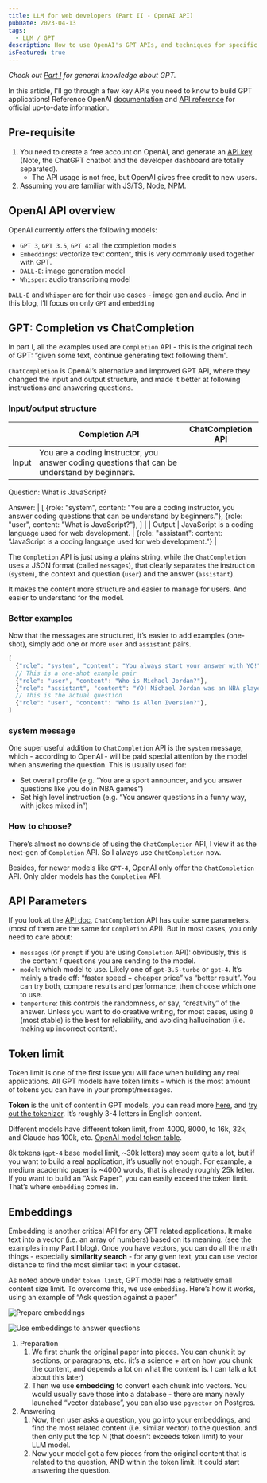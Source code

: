 ```yaml
---
title: LLM for web developers (Part II - OpenAI API)
pubDate: 2023-04-13
tags:
  - LLM / GPT
description: How to use OpenAI's GPT APIs, and techniques for specific use cases.
isFeatured: true
---
```


*Check out [Part I](../gpt-overview) for general knowledge about GPT.*

In this article, I'll go through a few key APIs you need to know to build GPT applications! Reference OpenAI [documentation](https://platform.openai.com/docs/introduction) and [API reference](https://platform.openai.com/docs/api-reference) for official up-to-date information.

## Pre-requisite

1. You need to create a free account on OpenAI, and generate an [API key](https://platform.openai.com/account/api-keys). (Note, the ChatGPT chatbot and the developer dashboard are totally separated).
    - The API usage is not free, but OpenAI gives free credit to new users.
2. Assuming you are familiar with JS/TS, Node, NPM.

## OpenAI API overview

OpenAI currently offers the following models:

- `GPT 3`, `GPT 3.5`, `GPT 4`: all the completion models
- `Embeddings`: vectorize text content, this is very commonly used together with GPT.
- `DALL-E`: image generation model
- `Whisper`: audio transcribing model

`DALL-E` and `Whisper` are for their use cases - image gen and audio. And in this blog, I’ll focus on only `GPT` and `embedding`

## GPT: Completion vs ChatCompletion

In part I, all the examples used are `Completion` API - this is the original tech of GPT: “given some text, continue generating text following them”.

`ChatCompletion` is OpenAI’s alternative and improved GPT API, where they changed the input and output structure, and made it better at following instructions and answering questions.

### Input/output structure

|  | Completion API | ChatCompletion API |
| --- | --- | --- |
| Input | You are a coding instructor, you answer coding questions that can be understand by beginners.

Question: What is JavaScript?

Answer: | [
{role: "system", content: "You are a coding instructor, you answer coding questions that can be understand by beginners."},
{role: "user", content: "What is JavaScript?"},
] |
| Output | JavaScript is a coding language used for web development. | {role: "assistant": content: "JavaScript is a coding language used for web development."} |

The `Completion` API is just using a plains string, while the `ChatCompletion` uses a JSON format (called `messages`), that clearly separates the instruction (`system`), the context and question (`user`) and the answer (`assistant`).

It makes the content more structure and easier to manage for users. And easier to understand for the model.

### Better examples

Now that the messages are structured, it’s easier to add examples (one-shot), simply add one or more `user` and `assistant` pairs.

```jsx
[
  {"role": "system", "content": "You always start your answer with YO!"},
  // This is a one-shot example pair
  {"role": "user", "content": "Who is Michael Jordan?"},
  {"role": "assistant", "content": "YO! Michael Jordan was an NBA player of Chicago Bulls, ..."},
  // This is the actual question
  {"role": "user", "content": "Who is Allen Iversion?"},
]
```

### system message

One super useful addition to `ChatCompletion` API is the `system` message, which - according to OpenAI - will be paid special attention by the model when answering the question. This is usually used for:

- Set overall profile (e.g. “You are a sport announcer, and you answer questions like you do in NBA games”)
- Set high level instruction (e.g. “You answer questions in a funny way, with jokes mixed in”)

### How to choose?

There’s almost no downside of using the `ChatCompletion` API, I view it as the next-gen of `Completion` API. So I always use `ChatCompletion` now.

Besides, for newer models like `GPT-4`, OpenAI only offer the `ChatCompletion` API. Only older models has the `Completion` API.

## API Parameters

If you look at the [API doc](https://platform.openai.com/docs/api-reference/chat/create), `ChatCompletion` API has quite some parameters. (most of them are the same for `Completion` API). But in most cases, you only need to care about:

- `messages` (or `prompt` if you are using `Completion` API): obviously, this is the content / questions you are sending to the model.
- `model`: which model to use. Likely one of `gpt-3.5-turbo` or `gpt-4`. It’s mainly a trade off: “faster speed + cheaper price” vs “better result”. You can try both, compare results and performance, then choose which one to use.
- `temperture`: this controls the randomness, or say, “creativity” of the answer. Unless you want to do creative writing, for most cases, using `0` (most stable) is the best for reliability, and avoiding hallucination (i.e. making up incorrect content).

## Token limit

Token limit is one of the first issue you will face when building any real applications. All GPT models have token limits - which is the most amount of tokens you can have in your prompt/messages.

**Token** is the unit of content in GPT models, you can read more [here](https://platform.openai.com/docs/introduction/key-concepts), and [try out the tokenizer](https://platform.openai.com/tokenizer). It’s roughly 3-4 letters in English content.

Different models have different token limit, from 4000, 8000, to 16k, 32k, and Claude has 100k, etc. [OpenAI model token table](https://platform.openai.com/docs/models/gpt-4).

8k tokens (`gpt-4` base model limit, ~30k letters) may seem quite a lot, but if you want to build a real application, it’s usually not enough. For example, a medium academic paper is ~4000 words, that is already roughly 25k letter. If you want to build an “Ask Paper”, you can easily exceed the token limit. That’s where `embedding` comes in.

## Embeddings

Embedding is another critical API for any GPT related applications. It make text into a vector (i.e. an array of numbers) based on its meaning. (see the examples in my Part I blog). Once you have vectors, you can do all the math things - especially **similarity search** - for any given text, you can use vector distance to find the most similar text in your dataset.

As noted above under `token limit`, GPT model has a relatively small content size limit. To overcome this, we use `embedding`. Here’s how it works, using an example of “Ask question against a paper”

![Prepare embeddings](@assets/gpt/embedding-preparation.png)

![Use embeddings to answer questions](@assets/gpt/embedding-answering.png)

1. Preparation
    1. We first chunk the original paper into pieces. You can chunk it by sections, or paragraphs, etc. (it’s a science + art on how you chunk the content, and depends a lot on what the content is. I can talk a lot about this later)
    2. Then we use **embedding** to convert each chunk into vectors. You would usually save those into a database - there are many newly launched “vector database”, you can also use `pgvector` on Postgres.
2. Answering
    1. Now, then user asks a question, you go into your embeddings, and find the most related content (i.e. similar vector) to the question. and then only put the top N (that doesn’t exceeds token limit) to your LLM model.
    2. Now your model got a few pieces from the original content that is related to the question, AND within the token limit. It could start answering the question.